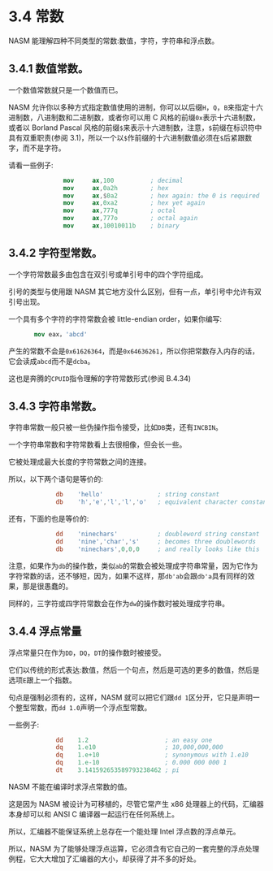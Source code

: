 3.4 常数
======

NASM 能理解四种不同类型的常数:数值，字符，字符串和浮点数。

## 3.4.1 数值常数。

一个数值常数就只是一个数值而已。

NASM 允许你以多种方式指定数值使用的进制，你可以以后缀`H`，`Q`，`B`来指定十六进制数，八进制数和二进制数，或者你可以用 C 风格的前缀`0x`表示十六进制数，或者以 Borland Pascal 风格的前缀`$`来表示十六进制数，注意，`$`前缀在标识符中具有双重职责(参阅 3.1)，所以一个以`$`作前缀的十六进制数值必须在`$`后紧跟数字，而不是字符。

请看一些例子:

```nasm
               mov     ax,100          ; decimal 
               mov     ax,0a2h         ; hex 
               mov     ax,$0a2         ; hex again: the 0 is required 
               mov     ax,0xa2         ; hex yet again 
               mov     ax,777q         ; octal 
               mov     ax,777o         ; octal again 
               mov     ax,10010011b    ; binary
```

## 3.4.2 字符型常数。

一个字符常数最多由包含在双引号或单引号中的四个字符组成。

引号的类型与使用跟 NASM 其它地方没什么区别，但有一点，单引号中允许有双引号出现。

一个具有多个字符的字符常数会被 little-endian order，如果你编写:

```nasm
       mov eax，'abcd'
```

产生的常数不会是`0x61626364`，而是`0x64636261`，所以你把常数存入内存的话，它会读成`abcd`而不是`dcba`。

这也是奔腾的`CPUID`指令理解的字符常数形式(参阅 B.4.34)

## 3.4.3 字符串常数。

字符串常数一般只被一些伪操作指令接受，比如`DB`类，还有`INCBIN`。

一个字符串常数和字符常数看上去很相像，但会长一些。

它被处理成最大长度的字符常数之间的连接。

所以，以下两个语句是等价的:

```nasm
             db    'hello'               ; string constant 
             db    'h','e','l','l','o'   ; equivalent character constants
```

还有，下面的也是等价的:

```nasm
             dd    'ninechars'           ; doubleword string constant 
             dd    'nine','char','s'     ; becomes three doublewords 
             db    'ninechars',0,0,0     ; and really looks like this
```

注意，如果作为`db`的操作数，类似`ab`的常数会被处理成字符串常量，因为它作为字符常数的话，还不够短，因为，如果不这样，那`db'ab`会跟`db'a`具有同样的效果，那是很愚蠢的。

同样的，三字符或四字符常数会在作为`dw`的操作数时被处理成字符串。

## 3.4.4 浮点常量

浮点常量只在作为`DD`，`DQ`，`DT`的操作数时被接受。

它们以传统的形式表达:数值，然后一个句点，然后是可选的更多的数值，然后是选项`E`跟上一个指数。

句点是强制必须有的，这样，NASM 就可以把它们跟`dd 1`区分开，它只是声明一个整型常数，而`dd 1.0`声明一个浮点型常数。

一些例子:

```nasm
             dd    1.2                     ; an easy one 
             dq    1.e10                   ; 10,000,000,000 
             dq    1.e+10                  ; synonymous with 1.e10 
             dq    1.e-10                  ; 0.000 000 000 1 
             dt    3.141592653589793238462 ; pi
```

NASM 不能在编译时求浮点常数的值。

这是因为 NASM 被设计为可移植的，尽管它常产生 x86 处理器上的代码，汇编器本身却可以和 ANSI C 编译器一起运行在任何系统上。

所以，汇编器不能保证系统上总存在一个能处理 Intel 浮点数的浮点单元。

所以，NASM 为了能够处理浮点运算，它必须含有它自己的一套完整的浮点处理例程，它大大增加了汇编器的大小，却获得了并不多的好处。